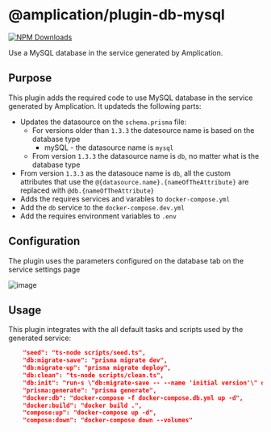 # @amplication/plugin-db-mysql

[![NPM Downloads](https://img.shields.io/npm/dt/@amplication/plugin-db-mysql)](https://www.npmjs.com/package/@amplication/plugin-db-mysql) 

Use a MySQL database in the service generated by Amplication.


## Purpose

This plugin adds the required code to use MySQL database in the service generated by Amplication.
It updateds the following parts:
- Updates the datasource on the `schema.prisma` file:
    - For versions older than `1.3.3` the datesource name is based on the database type
        - mySQL - the datasource name is `mysql`
    - From version `1.3.3` the datasource name is `db`, no matter what is the database type
- From version `1.3.3` as the datasouce name is `db`, all the custom attributes that use the `@{datasource.name}.{nameOfTheAttribute}` are replaced with `@db.{nameOfTheAttribute}`
- Adds the requires services and varables to `docker-compose.yml`
- Add the `db` service to the `docker-compose.dev.yml` 
- Add the requires environment variables to `.env`

## Configuration
The plugin uses the parameters configured on the database tab on the service settings page

![image](https://user-images.githubusercontent.com/43705455/190962515-6ffc6751-71de-4acb-9a85-da9e7096f923.png)


## Usage

This plugin integrates with the all default tasks and scripts used by the generated service:
```json
    "seed": "ts-node scripts/seed.ts",
    "db:migrate-save": "prisma migrate dev",
    "db:migrate-up": "prisma migrate deploy",
    "db:clean": "ts-node scripts/clean.ts",
    "db:init": "run-s \"db:migrate-save -- --name 'initial version'\" db:migrate-up seed",
    "prisma:generate": "prisma generate",
    "docker:db": "docker-compose -f docker-compose.db.yml up -d",
    "docker:build": "docker build .",
    "compose:up": "docker-compose up -d",
    "compose:down": "docker-compose down --volumes"
```    
